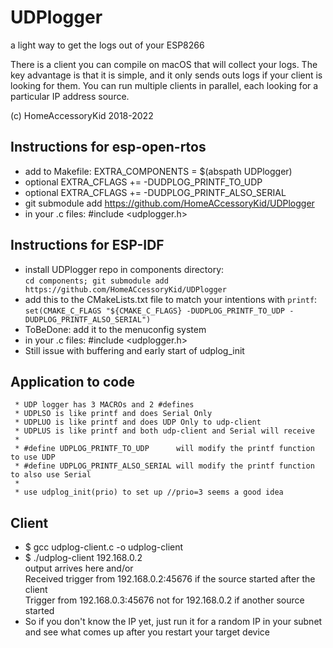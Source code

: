 # UDPlogger
a light way to get the logs out of your ESP8266

There is a client you can compile on macOS that will collect your logs.
The key advantage is that it is simple, and it only sends outs logs if your client is looking for them.
You can run multiple clients in parallel, each looking for a particular IP address source.

(c) HomeAccessoryKid 2018-2022

## Instructions for esp-open-rtos
- add to Makefile: EXTRA_COMPONENTS = $(abspath UDPlogger)
- optional EXTRA_CFLAGS += -DUDPLOG_PRINTF_TO_UDP
- optional EXTRA_CFLAGS += -DUDPLOG_PRINTF_ALSO_SERIAL
- git submodule add https://github.com/HomeACcessoryKid/UDPlogger
- in your .c files: #include <udplogger.h>

## Instructions for ESP-IDF
- install UDPlogger repo in components directory:  
`cd components; git submodule add https://github.com/HomeACcessoryKid/UDPlogger`
- add this to the CMakeLists.txt file to match your intentions with `printf`:  
`set(CMAKE_C_FLAGS "${CMAKE_C_FLAGS} -DUDPLOG_PRINTF_TO_UDP -DUDPLOG_PRINTF_ALSO_SERIAL")`
- ToBeDone: add it to the menuconfig system
- in your .c files: #include <udplogger.h>
- Still issue with buffering and early start of udplog_init

## Application to code
```
 * UDP logger has 3 MACROs and 2 #defines
 * UDPLSO is like printf and does Serial Only
 * UDPLUO is like printf and does UDP Only to udp-client
 * UDPLUS is like printf and both udp-client and Serial will receive
 *
 * #define UDPLOG_PRINTF_TO_UDP      will modify the printf function to use UDP
 * #define UDPLOG_PRINTF_ALSO_SERIAL will modify the printf function to also use Serial
 *
 * use udplog_init(prio) to set up //prio=3 seems a good idea
```

## Client
- $ gcc udplog-client.c -o udplog-client  
- $ ./udplog-client 192.168.0.2  
output arrives here                                 and/or  
Received trigger from 192.168.0.2:45676             if the source started after the client  
Trigger from 192.168.0.3:45676 not for 192.168.0.2  if another source started  
- So if you don't know the IP yet, just run it for a random IP in your subnet and see what comes up after you restart your target device

